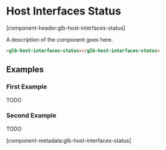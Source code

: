 # Host Interfaces Status

[component-header:glb-host-interfaces-status]

A description of the component goes here.

```html preview
<glb-host-interfaces-status></glb-host-interfaces-status>
```

## Examples

### First Example

TODO

### Second Example

TODO

[component-metadata:glb-host-interfaces-status]
